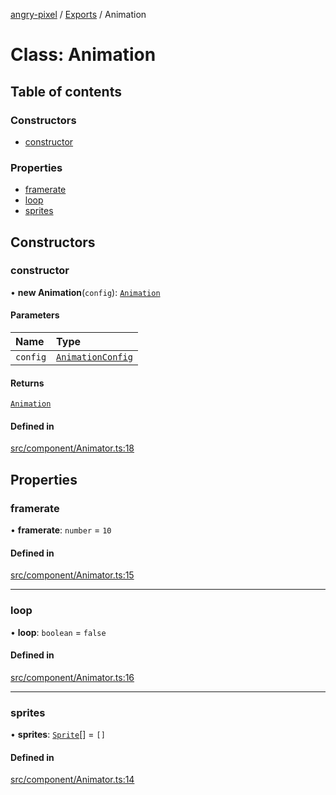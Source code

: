 [angry-pixel](../README.md) / [Exports](../modules.md) / Animation

# Class: Animation

## Table of contents

### Constructors

- [constructor](Animation.md#constructor)

### Properties

- [framerate](Animation.md#framerate)
- [loop](Animation.md#loop)
- [sprites](Animation.md#sprites)

## Constructors

### constructor

• **new Animation**(`config`): [`Animation`](Animation.md)

#### Parameters

| Name | Type |
| :------ | :------ |
| `config` | [`AnimationConfig`](../interfaces/AnimationConfig.md) |

#### Returns

[`Animation`](Animation.md)

#### Defined in

[src/component/Animator.ts:18](https://github.com/angry-pixel-studio/angry-pixel-engine/blob/88e4d4a/src/component/Animator.ts#L18)

## Properties

### framerate

• **framerate**: `number` = `10`

#### Defined in

[src/component/Animator.ts:15](https://github.com/angry-pixel-studio/angry-pixel-engine/blob/88e4d4a/src/component/Animator.ts#L15)

___

### loop

• **loop**: `boolean` = `false`

#### Defined in

[src/component/Animator.ts:16](https://github.com/angry-pixel-studio/angry-pixel-engine/blob/88e4d4a/src/component/Animator.ts#L16)

___

### sprites

• **sprites**: [`Sprite`](Sprite.md)[] = `[]`

#### Defined in

[src/component/Animator.ts:14](https://github.com/angry-pixel-studio/angry-pixel-engine/blob/88e4d4a/src/component/Animator.ts#L14)
